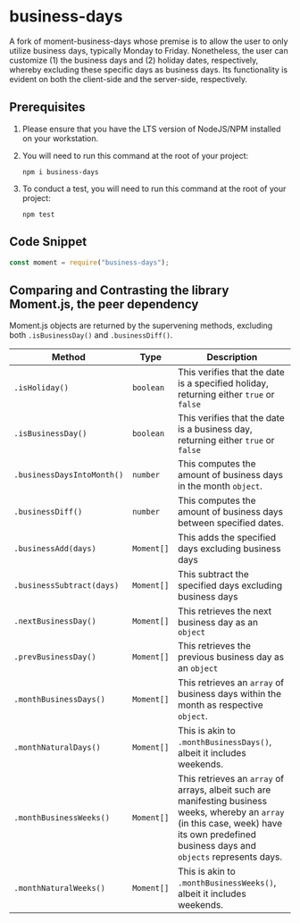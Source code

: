 # business-days

A fork of moment-business-days whose premise is to allow the user to only utilize business days, typically Monday to Friday. Nonetheless, the user can customize (1) the business days and (2) holiday dates, respectively, whereby excluding these specific days as business days. Its functionality is evident on both the client-side and the server-side, respectively.

## Prerequisites

1. Please ensure that you have the LTS version of NodeJS/NPM installed on your workstation.

2. You will need to run this command at the root of your project:

    ```npm i business-days```

3. To conduct a test, you will need to run this command at the root of your project:

    ```npm test```

## Code Snippet

```typescript
const moment = require("business-days");
```

## Comparing and Contrasting the library Moment.js, the peer dependency

Moment.js objects are returned by the supervening methods, excluding both ```.isBusinessDay()``` and ```.businessDiff()```.

| **Method** | **Type** | **Description** |
| ------ | --------- | ----------- |
| ```.isHoliday()``` | ```boolean``` | This verifies that the date is a specified holiday, returning either ```true``` or ```false``` |
| ```.isBusinessDay()``` | ```boolean``` | This verifies that the date is a business day, returning either ```true``` or ```false``` |
| ```.businessDaysIntoMonth()``` | ```number``` | This computes the amount of business days in the month ```object```. |
| ```.businessDiff()``` | ```number``` | This computes the amount of business days between specified dates. |
| ```.businessAdd(days)``` | ```Moment[]``` | This adds the specified days excluding business days |
| ```.businessSubtract(days)``` | ```Moment[]``` | This subtract the specified days excluding business days |
| ```.nextBusinessDay()``` | ```Moment[]``` | This retrieves the next business day as an ```object``` |
| ```.prevBusinessDay()``` | ```Moment[]``` | This retrieves the previous business day as an ``object`` |
| ```.monthBusinessDays()``` | ```Moment[]``` | This retrieves an ```array``` of business days within the month as respective ```object```. |
| ```.monthNaturalDays()``` | ```Moment[]``` | This is akin to ```.monthBusinessDays()```, albeit it includes weekends. |
| ```.monthBusinessWeeks()``` | ```Moment[]``` | This retrieves an ```array``` of arrays, albeit such are manifesting business weeks, whereby an ```array``` (in this case, week) have its own predefined business days and ```objects``` represents days. |
| ```.monthNaturalWeeks()``` | ```Moment[]``` | This is akin to ```.monthBusinessWeeks()```, albeit it includes weekends. |
